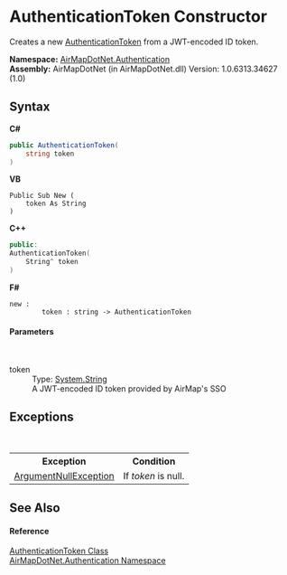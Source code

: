 # AuthenticationToken Constructor 
 

Creates a new <a href="T_AirMapDotNet_Authentication_AuthenticationToken">AuthenticationToken</a> from a JWT-encoded ID token.

**Namespace:**&nbsp;<a href="N_AirMapDotNet_Authentication">AirMapDotNet.Authentication</a><br />**Assembly:**&nbsp;AirMapDotNet (in AirMapDotNet.dll) Version: 1.0.6313.34627 (1.0)

## Syntax

**C#**<br />
``` C#
public AuthenticationToken(
	string token
)
```

**VB**<br />
``` VB
Public Sub New ( 
	token As String
)
```

**C++**<br />
``` C++
public:
AuthenticationToken(
	String^ token
)
```

**F#**<br />
``` F#
new : 
        token : string -> AuthenticationToken
```


#### Parameters
&nbsp;<dl><dt>token</dt><dd>Type: <a href="http://msdn2.microsoft.com/en-us/library/s1wwdcbf" target="_blank">System.String</a><br />A JWT-encoded ID token provided by AirMap's SSO</dd></dl>

## Exceptions
&nbsp;<table><tr><th>Exception</th><th>Condition</th></tr><tr><td><a href="http://msdn2.microsoft.com/en-us/library/27426hcy" target="_blank">ArgumentNullException</a></td><td>If *token* is null.</td></tr></table>

## See Also


#### Reference
<a href="T_AirMapDotNet_Authentication_AuthenticationToken">AuthenticationToken Class</a><br /><a href="N_AirMapDotNet_Authentication">AirMapDotNet.Authentication Namespace</a><br />